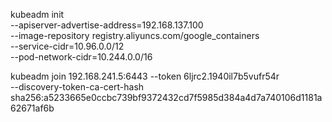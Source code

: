 kubeadm init \
--apiserver-advertise-address=192.168.137.100 \
--image-repository registry.aliyuncs.com/google_containers \
--service-cidr=10.96.0.0/12 \
--pod-network-cidr=10.244.0.0/16



kubeadm join 192.168.241.5:6443 --token 6ljrc2.1940il7b5vufr54r \
	--discovery-token-ca-cert-hash sha256:a5233665e0ccbc739bf9372432cd7f5985d384a4d7a740106d1181a62671af6b

